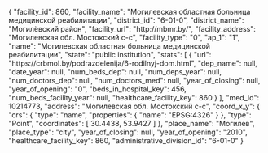 {
    "facility_id": 860,
    "facility_name": "Могилевская областная больница медицинской реабилитации",
    "district_id": "6-01-0",
    "district_name": "Могилёвский район",
    "facility_url": "http:\/\/mbmr.by\/",
    "facility_address": "Могилевская обл. Мостокский с-с",
    "facility_type": "0",
    "ap_1": "1",
    "name": "Могилевская областная больница медицинской реабилитации",
    "state": "public institution",
    "stats": [
        {
            "url": "https:\/\/crbmol.by\/podrazdelenija\/6-rodilnyj-dom.html",
            "dep_name": null,
            "date_year": null,
            "num_beds_dep": null,
            "num_deps_year": null,
            "num_doctors_dep": null,
            "num_doctors_med": null,
            "year_of_closing": null,
            "year_of_opening": "0",
            "beds_in_hospital_key": 456,
            "num_beds_facility_year": null,
            "healthcare_facility_key": 860
        }
    ],
    "med_id": 10214773,
    "address": "Могилевская обл. Мостокский с-с",
    "coord_x_y": {
        "crs": {
            "type": "name",
            "properties": {
                "name": "EPSG:4326"
            }
        },
        "type": "Point",
        "coordinates": [
            30.4438,
            53.9427
        ]
    },
    "place_name": "Могилев",
    "place_type": "city",
    "year_of_closing": null,
    "year_of_opening": "2010",
    "healthcare_facility_key": 860,
    "administrative_division_id": "6-01-0"
}
